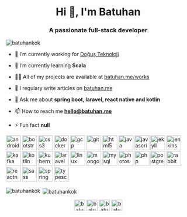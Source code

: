 <h1 align="center">Hi 👋, I'm Batuhan</h1>
<h3 align="center">A passionate full-stack developer</h3>

<p align="left"> <img src="https://komarev.com/ghpvc/?username=batuhankok" alt="batuhankok" /> </p>

- 🔭 I’m currently working for [Doğuş Teknoloji](https://d-teknoloji.com.tr)

- 🌱 I’m currently learning **Scala**

- 👨‍💻 All of my projects are available at [batuhan.me/works](https://batuhan.me/works)

- 📝 I regulary write articles on [batuhan.me](https://batuhan.me)

- 💬 Ask me about **spring boot, laravel, react native and kotlin**

- 📫 How to reach me **hello@batuhan.me**

- ⚡ Fun fact **null**

<p align="left"><img src="https://devicons.github.io/devicon/devicon.git/icons/android/android-original-wordmark.svg" alt="android" width="40" height="40"/> <img src="https://devicons.github.io/devicon/devicon.git/icons/bootstrap/bootstrap-plain.svg" alt="bootstrap" width="40" height="40"/> <img src="https://devicons.github.io/devicon/devicon.git/icons/css3/css3-original-wordmark.svg" alt="css3" width="40" height="40"/> <img src="https://devicons.github.io/devicon/devicon.git/icons/docker/docker-original-wordmark.svg" alt="docker" width="40" height="40"/> <img src="https://www.vectorlogo.zone/logos/google_cloud/google_cloud-icon.svg" alt="gcp" width="40" height="40"/> <img src="https://www.vectorlogo.zone/logos/git-scm/git-scm-icon.svg" alt="git" width="40" height="40"/> <img src="https://devicons.github.io/devicon/devicon.git/icons/html5/html5-original-wordmark.svg" alt="html5" width="40" height="40"/> <img src="https://devicons.github.io/devicon/devicon.git/icons/java/java-original-wordmark.svg" alt="java" width="40" height="40"/> <img src="https://devicons.github.io/devicon/devicon.git/icons/javascript/javascript-original.svg" alt="javascript" width="40" height="40"/> <img src="https://www.vectorlogo.zone/logos/jekyllrb/jekyllrb-icon.svg" alt="jekyll" width="40" height="40"/> <img src="https://www.vectorlogo.zone/logos/jenkins/jenkins-icon.svg" alt="jenkins" width="40" height="40"/> <img src="https://www.vectorlogo.zone/logos/apache_kafka/apache_kafka-icon.svg" alt="kafka" width="40" height="40"/> <img src="https://www.vectorlogo.zone/logos/kotlinlang/kotlinlang-icon.svg" alt="kotlin" width="40" height="40"/> <img src="https://www.vectorlogo.zone/logos/kubernetes/kubernetes-icon.svg" alt="kubernetes" width="40" height="40"/> <img src="https://devicons.github.io/devicon/devicon.git/icons/laravel/laravel-plain-wordmark.svg" alt="laravel" width="40" height="40"/> <img src="https://devicons.github.io/devicon/devicon.git/icons/linux/linux-original.svg" alt="linux" width="40" height="40"/> <img src="https://devicons.github.io/devicon/devicon.git/icons/mongodb/mongodb-original-wordmark.svg" alt="mongodb" width="40" height="40"/> <img src="https://devicons.github.io/devicon/devicon.git/icons/mysql/mysql-original-wordmark.svg" alt="mysql" width="40" height="40"/> <img src="https://devicons.github.io/devicon/devicon.git/icons/photoshop/photoshop-plain.svg" alt="photoshop" width="40" height="40"/> <img src="https://devicons.github.io/devicon/devicon.git/icons/php/php-original.svg" alt="php" width="40" height="40"/> <img src="https://devicons.github.io/devicon/devicon.git/icons/postgresql/postgresql-original-wordmark.svg" alt="postgresql" width="40" height="40"/> <img src="https://www.vectorlogo.zone/logos/rabbitmq/rabbitmq-icon.svg" alt="rabbitMQ" width="40" height="40"/> <img src="https://reactnative.dev/img/header_logo.svg" alt="reactnative" width="40" height="40"/> <img src="https://devicons.github.io/devicon/devicon.git/icons/sass/sass-original.svg" alt="sass" width="40" height="40"/> <img src="https://www.vectorlogo.zone/logos/springio/springio-icon.svg" alt="spring" width="40" height="40"/> <img src="https://devicons.github.io/devicon/devicon.git/icons/typescript/typescript-original.svg" alt="typescript" width="40" height="40"/></p><p><img align="left" src="https://github-readme-stats.vercel.app/api/top-langs/?username=batuhankok&layout=compact&hide=html" alt="batuhankok" /></p>

<p>&nbsp;<img align="center" src="https://github-readme-stats.vercel.app/api?username=batuhankok&show_icons=true" alt="batuhankok" /></p>

<p align="center">
<a href="https://twitter.com/batuhankok" target="blank"><img align="center" src="https://cdn.jsdelivr.net/npm/simple-icons@3.0.1/icons/twitter.svg" alt="batuhankok" height="30" width="30" /></a>
<a href="https://linkedin.com/in/batuhankok" target="blank"><img align="center" src="https://cdn.jsdelivr.net/npm/simple-icons@3.0.1/icons/linkedin.svg" alt="batuhankok" height="30" width="30" /></a>
<a href="https://stackoverflow.com/users/batuhankok" target="blank"><img align="center" src="https://cdn.jsdelivr.net/npm/simple-icons@3.0.1/icons/stackoverflow.svg" alt="batuhankok" height="30" width="30" /></a>
<a href="https://instagram.com/batuhn" target="blank"><img align="center" src="https://cdn.jsdelivr.net/npm/simple-icons@3.0.1/icons/instagram.svg" alt="batuhn" height="30" width="30" /></a>
</p>
